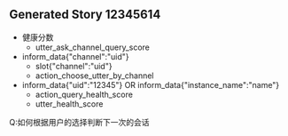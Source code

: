 ## Generated Story 12345614
* 健康分数
    - utter_ask_channel_query_score
* inform_data{"channel":"uid"}
    - slot{"channel":"uid"}
    - action_choose_utter_by_channel
* inform_data{"uid":"12345"} OR inform_data{"instance_name":"name"}
    - action_query_health_score
    - utter_health_score

Q:如何根据用户的选择判断下一次的会话

